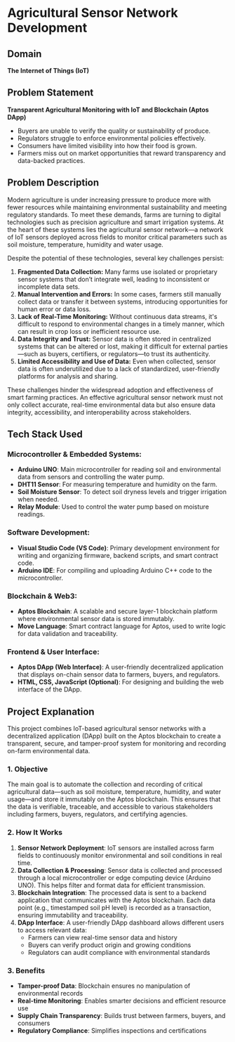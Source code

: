 # Agricultural Sensor Network Development

## Domain
**The Internet of Things (IoT)**

## Problem Statement
**Transparent Agricultural Monitoring with IoT and Blockchain (Aptos DApp)**

- Buyers are unable to verify the quality or sustainability of produce.
- Regulators struggle to enforce environmental policies effectively.
- Consumers have limited visibility into how their food is grown.
- Farmers miss out on market opportunities that reward transparency and data-backed practices.

## Problem Description
Modern agriculture is under increasing pressure to produce more with fewer resources while maintaining environmental sustainability and meeting regulatory standards. To meet these demands, farms are turning to digital technologies such as precision agriculture and smart irrigation systems. At the heart of these systems lies the agricultural sensor network—a network of IoT sensors deployed across fields to monitor critical parameters such as soil moisture, temperature, humidity and water usage.

Despite the potential of these technologies, several key challenges persist:

1. **Fragmented Data Collection:** Many farms use isolated or proprietary sensor systems that don’t integrate well, leading to inconsistent or incomplete data sets.
2. **Manual Intervention and Errors:** In some cases, farmers still manually collect data or transfer it between systems, introducing opportunities for human error or data loss.
3. **Lack of Real-Time Monitoring:** Without continuous data streams, it's difficult to respond to environmental changes in a timely manner, which can result in crop loss or inefficient resource use.
4. **Data Integrity and Trust:** Sensor data is often stored in centralized systems that can be altered or lost, making it difficult for external parties—such as buyers, certifiers, or regulators—to trust its authenticity.
5. **Limited Accessibility and Use of Data:** Even when collected, sensor data is often underutilized due to a lack of standardized, user-friendly platforms for analysis and sharing.

These challenges hinder the widespread adoption and effectiveness of smart farming practices. An effective agricultural sensor network must not only collect accurate, real-time environmental data but also ensure data integrity, accessibility, and interoperability across stakeholders.

## Tech Stack Used

### Microcontroller & Embedded Systems:
- **Arduino UNO**: Main microcontroller for reading soil and environmental data from sensors and controlling the water pump.
- **DHT11 Sensor**: For measuring temperature and humidity on the farm.
- **Soil Moisture Sensor**: To detect soil dryness levels and trigger irrigation when needed.
- **Relay Module**: Used to control the water pump based on moisture readings.

### Software Development:
- **Visual Studio Code (VS Code)**: Primary development environment for writing and organizing firmware, backend scripts, and smart contract code.
- **Arduino IDE**: For compiling and uploading Arduino C++ code to the microcontroller.

### Blockchain & Web3:
- **Aptos Blockchain**: A scalable and secure layer-1 blockchain platform where environmental sensor data is stored immutably.
- **Move Language**: Smart contract language for Aptos, used to write logic for data validation and traceability.

### Frontend & User Interface:
- **Aptos DApp (Web Interface)**: A user-friendly decentralized application that displays on-chain sensor data to farmers, buyers, and regulators.
- **HTML, CSS, JavaScript (Optional)**: For designing and building the web interface of the DApp.

## Project Explanation

This project combines IoT-based agricultural sensor networks with a decentralized application (DApp) built on the Aptos blockchain to create a transparent, secure, and tamper-proof system for monitoring and recording on-farm environmental data.

### 1. Objective
The main goal is to automate the collection and recording of critical agricultural data—such as soil moisture, temperature, humidity, and water usage—and store it immutably on the Aptos blockchain. This ensures that the data is verifiable, traceable, and accessible to various stakeholders including farmers, buyers, regulators, and certifying agencies.

### 2. How It Works
1. **Sensor Network Deployment**: IoT sensors are installed across farm fields to continuously monitor environmental and soil conditions in real time.
2. **Data Collection & Processing**: Sensor data is collected and processed through a local microcontroller or edge computing device (Arduino UNO). This helps filter and format data for efficient transmission.
3. **Blockchain Integration**: The processed data is sent to a backend application that communicates with the Aptos blockchain. Each data point (e.g., timestamped soil pH level) is recorded as a transaction, ensuring immutability and traceability.
4. **DApp Interface**: A user-friendly DApp dashboard allows different users to access relevant data:
   - Farmers can view real-time sensor data and history
   - Buyers can verify product origin and growing conditions
   - Regulators can audit compliance with environmental standards

### 3. Benefits
- **Tamper-proof Data**: Blockchain ensures no manipulation of environmental records
- **Real-time Monitoring**: Enables smarter decisions and efficient resource use
- **Supply Chain Transparency**: Builds trust between farmers, buyers, and consumers
- **Regulatory Compliance**: Simplifies inspections and certifications

